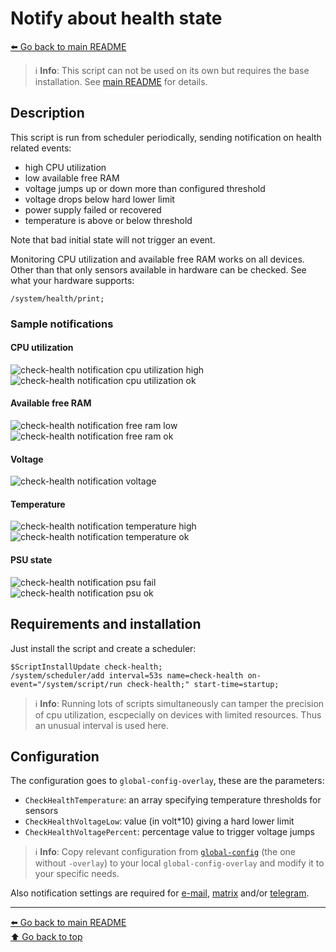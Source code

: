 Notify about health state
=========================

[⬅️ Go back to main README](../README.md)

> ℹ️ **Info**: This script can not be used on its own but requires the base
> installation. See [main README](../README.md) for details.

Description
-----------

This script is run from scheduler periodically, sending notification on
health related events:

* high CPU utilization
* low available free RAM
* voltage jumps up or down more than configured threshold
* voltage drops below hard lower limit
* power supply failed or recovered
* temperature is above or below threshold

Note that bad initial state will not trigger an event.

Monitoring CPU utilization and available free RAM works on all devices.
Other than that only sensors available in hardware can be checked. See what
your hardware supports:

    /system/health/print;

### Sample notifications

#### CPU utilization

![check-health notification cpu utilization high](check-health.d/notification-01-cpu-utilization-high.avif)  
![check-health notification cpu utilization ok](check-health.d/notification-02-cpu-utilization-ok.avif)

#### Available free RAM

![check-health notification free ram low](check-health.d/notification-03-free-ram-low.avif)  
![check-health notification free ram ok](check-health.d/notification-04-free-ram-ok.avif)

#### Voltage

![check-health notification voltage](check-health.d/notification-05-voltage.avif)

#### Temperature

![check-health notification temperature high](check-health.d/notification-06-temperature-high.avif)  
![check-health notification temperature ok](check-health.d/notification-07-temperature-ok.avif)

#### PSU state

![check-health notification psu fail](check-health.d/notification-08-psu-fail.avif)  
![check-health notification psu ok](check-health.d/notification-09-psu-ok.avif)

Requirements and installation
-----------------------------

Just install the script and create a scheduler:

    $ScriptInstallUpdate check-health;
    /system/scheduler/add interval=53s name=check-health on-event="/system/script/run check-health;" start-time=startup;

> ℹ️ **Info**: Running lots of scripts simultaneously can tamper the
> precision of cpu utilization, escpecially on devices with limited
> resources. Thus an unusual interval is used here.

Configuration
-------------

The configuration goes to `global-config-overlay`, these are the parameters:

* `CheckHealthTemperature`: an array specifying temperature thresholds for sensors
* `CheckHealthVoltageLow`: value (in volt*10) giving a hard lower limit
* `CheckHealthVoltagePercent`: percentage value to trigger voltage jumps

> ℹ️ **Info**: Copy relevant configuration from
> [`global-config`](../global-config.rsc) (the one without `-overlay`) to
> your local `global-config-overlay` and modify it to your specific needs.

Also notification settings are required for
[e-mail](mod/notification-email.md),
[matrix](mod/notification-matrix.md) and/or
[telegram](mod/notification-telegram.md).

---
[⬅️ Go back to main README](../README.md)  
[⬆️ Go back to top](#top)

